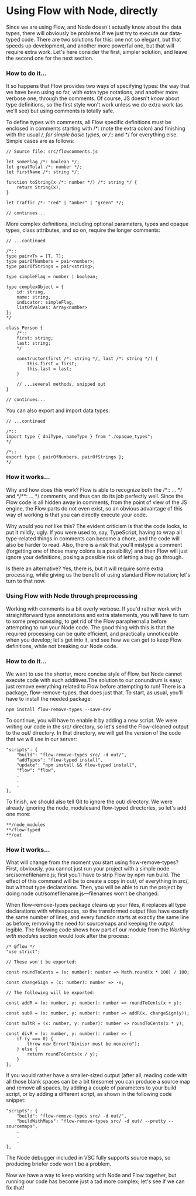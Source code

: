 # Using Flow with Node, directly

Since we are using Flow, and Node doesn't actually know about the data types, there will obviously be problems if we just try to execute our data-typed code. There are two solutions for this: one not so elegant, but that speeds up development, and another more powerful one, but that will require extra work. Let's here consider the first, simpler solution, and leave the second one for the next section.



### How to do it…

It so happens that Flow provides two ways of specifying types: the way that we have been using so far, with extra type notations, and another more verbose one, through the comments. Of course, JS doesn't *know* about type definitions, so the first style won't work unless we do extra work (as we'll see) but using comments is totally safe.

To define types with comments, all Flow specific definitions must be enclosed in comments starting with /*: (note the extra colon) and finishing with the usual */, for simple basic types, or /*:: and */ for everything else. Simple cases are as follows:

```
// Source file: src/flowcomments.js

let someFlag /*: boolean */;
let greatTotal /*: number */;
let firstName /*: string */;

function toString(x /*: number */) /*: string */ {
    return String(x);
}

let traffic /*: "red" | "amber" | "green" */;

// continues...
```

More complex definitions, including optional parameters, types and opaque types, class attributes, and so on, require the longer comments:

```
// ...continued

/*::
type pair<T> = [T, T];
type pairOfNumbers = pair<number>;
type pairOfStrings = pair<string>;

type simpleFlag = number | boolean;

type complexObject = {
    id: string,
    name: string,
    indicator: simpleFlag,
    listOfValues: Array<number>
};
*/

class Person {
    /*::
    first: string;
    last: string;
    */

    constructor(first /*: string */, last /*: string */) {
        this.first = first;
        this.last = last;
    }

    // ...several methods, snipped out
}

// continues...
```

You can also export and import data types:

```
// ...continued

/*::
import type { dniType, nameType } from "./opaque_types";
*/

/*::
export type { pairOfNumbers, pairOfStrings };
*/
```



### How it works…

Why and how does this work? Flow is able to recognize both the /*::  ...  */ and */**:  ...  */ comments, and thus can do its job perfectly well. Since the Flow code is all hidden away in comments, from the point of view of the JS engine, the Flow parts do not even exist, so an obvious advantage of this way of working is that you can directly execute your code.

Why would you *not* like this? The evident criticism is that the code looks, to put it mildly, ugly. If you were used to, say, TypeScript, having to wrap all type-related things in comments can become a chore, and the code will also be harder to read. Also, there is a risk that you'll mistype a comment (forgetting one of those many colons is a possibility) and then Flow will just ignore your definitions, posing a possible risk of letting a bug go through.

Is there an alternative? Yes, there is, but it will require some extra processing, while giving us the benefit of using standard Flow notation; let's turn to that now. 



### Using Flow with Node through preprocessing

Working with comments is a bit overly verbose. If you'd rather work with straightforward type annotations and extra statements, you will have to turn to some preprocessing, to get rid of the Flow paraphernalia before attempting to run your Node code. The good thing with this is that the required processing can be quite efficient, and practically unnoticeable when you develop; let's get into it, and see how we can get to keep Flow definitions, while not breaking our Node code.



### How to do it…

We want to use the shorter, more concise style of Flow, but Node cannot execute code with such additives.The solution to our conundrum is easy: just remove everything related to Flow before attempting to run! There is a package, flow-remove-types, that does just that. To start, as usual, you'll have to install the needed package:

```
npm install flow-remove-types --save-dev
```

To continue, you will have to enable it by adding a new script. We were writing our code in the src/ directory, so let's send the Flow-cleaned output to the out/ directory. In that directory, we will get the version of the code that we will use in our server:

```
"scripts": {
    "build": "flow-remove-types src/ -d out/",
    "addTypes": "flow-typed install",
    "update": "npm install && flow-typed install",
    "flow": "flow",
    .
    .
    .
},
```

To finish, we should also tell Git to ignore the out/ directory. We were already ignoring the node_modulesand flow-typed directories, so let's add one more:

```
**/node_modules 
**/flow-typed 
**/out
```



### How it works...

What will change from the moment you start using flow-remove-types? First, obviously, you cannot just run your project with a simple node src/somefilename.js; first you'll have to strip Flow by npm run build. The effect of this command will be to create a copy in out/, of everything in src/, but without type declarations. Then, you will be able to run the project by doing node out/somefilename.js—filenames won't be changed.

When flow-remove-types package cleans up your files, it replaces all type declarations with whitespaces, so the transformed output files have exactly the same number of lines, and every function starts at exactly the same line as before, removing the need for sourcemaps and keeping the output legible. The following code shows how part of our module from the *Working with modules* section would look after the process:

```
/* @flow */
"use strict";

// These won't be exported:

const roundToCents = (x: number): number => Math.round(x * 100) / 100;

const changeSign = (x: number): number => -x;

// The following will be exported:

const addR = (x: number, y: number): number => roundToCents(x + y);

const subR = (x: number, y: number): number => addR(x, changeSign(y));

const multR = (x: number, y: number): number => roundToCents(x * y);

const divR = (x: number, y: number): number => {
    if (y === 0) {
        throw new Error("Divisor must be nonzero");
    } else {
        return roundToCents(x / y);
    }
};
```



If you would rather have a smaller-sized output (after all, reading code with all those blank spaces can be a bit tiresome) you can produce a source map and remove all spaces, by adding a couple of parameters to your build script, or by adding a different script, as shown in the following code snippet:

```
"scripts": {
    "build": "flow-remove-types src/ -d out/",
    "buildWithMaps": "flow-remove-types src/ -d out/ --pretty --sourcemaps",
    .
    .
    .
},
```

The Node debugger included in VSC fully supports source maps, so producing briefer code won't be a problem.

Now we have a way to keep working with Node and Flow together, but running our code has become just a tad more complex; let's see if we can fix that!